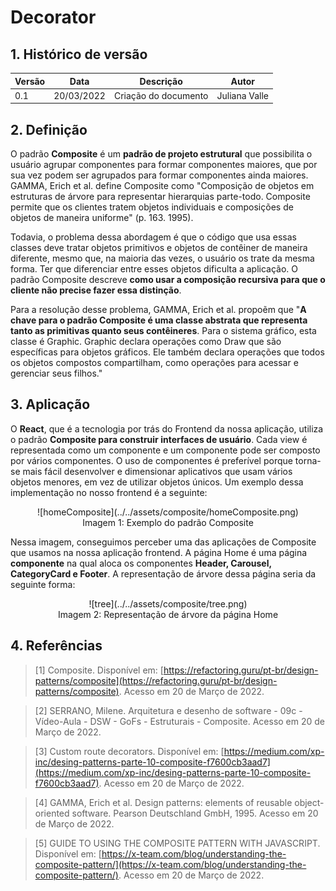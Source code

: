 # Decorator

## 1. Histórico de versão

<center>
 
| Versão | Data       | Descrição            | Autor        |
| ------ | ---------- | -------------------- | ------------ |
| 0.1    | 20/03/2022 | Criação do documento | Juliana Valle |
 
</center>
 
## 2. Definição
O padrão **Composite** é um **padrão de projeto estrutural** que possibilita o usuário agrupar componentes para formar componentes maiores, que por sua vez podem ser agrupados para formar componentes ainda maiores. GAMMA, Erich et al. define Composite como "Composição de objetos em estruturas de árvore para representar hierarquias parte-todo. Composite permite que os clientes tratem objetos individuais e composições de objetos de maneira uniforme" (p. 163. 1995).

Todavia, o problema dessa abordagem é que o código que usa essas classes deve tratar objetos primitivos e objetos de contêiner de maneira diferente, mesmo que, na maioria das vezes, o usuário os trate da mesma forma. Ter que diferenciar entre esses objetos dificulta a aplicação. O padrão Composite descreve **como usar a composição recursiva para que o cliente não precise fazer essa distinção**.

Para a resolução desse problema, GAMMA, Erich et al. propoẽm que "**A chave para o padrão Composite é uma classe abstrata que representa tanto as primitivas quanto seus contêineres**. Para o sistema gráfico, esta classe é Graphic. Graphic declara operações como Draw que são específicas para objetos gráficos. Ele também declara operações que todos os objetos compostos compartilham, como operações para acessar e gerenciar seus filhos."

## 3. Aplicação

O **React**, que é a tecnologia por trás do Frontend da nossa aplicação, utiliza o padrão **Composite para construir interfaces de usuário**. Cada view é representada como um componente e um componente pode ser composto por vários componentes. O uso de componentes é preferível porque torna-se mais fácil desenvolver e dimensionar aplicativos que usam vários objetos menores, em vez de utilizar objetos únicos. Um exemplo dessa implementação no nosso frontend é a seguinte:

<center>
![homeComposite](../../assets/composite/homeComposite.png)
<figcaption>Imagem 1: Exemplo do padrão Composite</figcaption>
</center>

Nessa imagem, conseguimos perceber uma das aplicações de Composite que usamos na nossa aplicação frontend. A página Home é uma página **componente** na qual aloca os componentes **Header, Carousel, CategoryCard e Footer**. A representação de árvore dessa página seria da seguinte forma:

<center>
![tree](../../assets/composite/tree.png)
<figcaption>Imagem 2: Representação de árvore da página Home</figcaption>
</center>

## 4. Referências

> [1] Composite. Disponível em: [https://refactoring.guru/pt-br/design-patterns/composite](https://refactoring.guru/pt-br/design-patterns/composite). Acesso em 20 de Março de 2022.

> [2] SERRANO, Milene. Arquitetura e desenho de software - 09c - Vídeo-Aula - DSW - GoFs - Estruturais - Composite. Acesso em 20 de Março de 2022.

> [3] Custom route decorators. Disponível em: [https://medium.com/xp-inc/desing-patterns-parte-10-composite-f7600cb3aad7](https://medium.com/xp-inc/desing-patterns-parte-10-composite-f7600cb3aad7). Acesso em 20 de Março de 2022.

> [4] GAMMA, Erich et al. Design patterns: elements of reusable object-oriented software. Pearson Deutschland GmbH, 1995. Acesso em 20 de Março de 2022.

> [5] GUIDE TO USING THE COMPOSITE PATTERN WITH JAVASCRIPT. Disponível em: [https://x-team.com/blog/understanding-the-composite-pattern/](https://x-team.com/blog/understanding-the-composite-pattern/). Acesso em 20 de Março de 2022.
